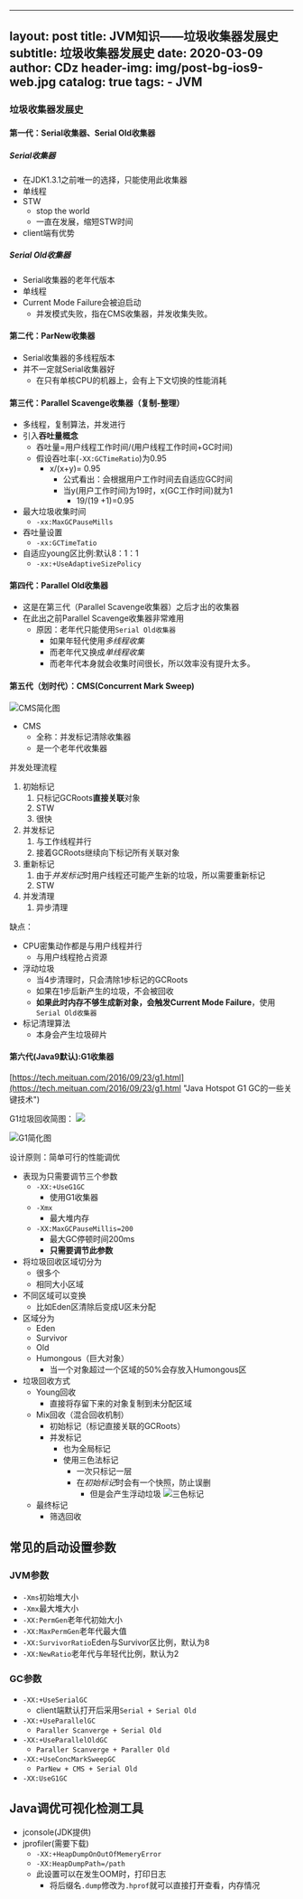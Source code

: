 
---
layout:     post
title:      JVM知识——垃圾收集器发展史
subtitle:   垃圾收集器发展史
date:       2020-03-09
author:     CDz
header-img: img/post-bg-ios9-web.jpg
catalog: true
tags:
    - JVM
---

### 垃圾收集器发展史
#### 第一代：Serial收集器、Serial Old收集器
##### Serial收集器
- 在JDK1.3.1之前唯一的选择，只能使用此收集器
- 单线程
- STW
	- stop the world
	- 一直在发展，缩短STW时间
- client端有优势
##### Serial Old收集器
 - Serial收集器的老年代版本
- 单线程
- Current Mode Failure会被迫启动
	- 并发模式失败，指在CMS收集器，并发收集失败。

#### 第二代：ParNew收集器
- Serial收集器的多线程版本
- 并不一定就Serial收集器好
	- 在只有单核CPU的机器上，会有上下文切换的性能消耗

#### 第三代：Parallel Scavenge收集器（复制-整理）
- 多线程，复制算法，并发进行
- 引入**吞吐量概念**
	- 吞吐量=用户线程工作时间/(用户线程工作时间+GC时间)
	- 假设吞吐率(`-XX:GCTimeRatio`)为0.95
		- x/(x+y)= 0.95 
			- 公式看出：会根据用户工作时间去自适应GC时间
			- 当y(用户工作时间)为19时，x(GC工作时间)就为1
				- 19/(19 +1)=0.95
- 最大垃圾收集时间
	- `-xx:MaxGCPauseMills`
- 吞吐量设置
	- `-xx:GCTimeTatio`
- 自适应young区比例:默认8：1：1
	- `-xx:+UseAdaptiveSizePolicy`

#### 第四代：Parallel Old收集器
- 这是在第三代（Parallel Scavenge收集器）之后才出的收集器
- 在此出之前Parallel Scavenge收集器非常难用
	- 原因：老年代只能使用`Serial Old收集器`
		- 如果年轻代使用*多线程收集*
		- 而老年代又换成*单线程收集*
		- 而老年代本身就会收集时间很长，所以效率没有提升太多。

#### 第五代（划时代）：CMS(Concurrent Mark Sweep)

![CMS简化图](https://tva1.sinaimg.cn/large/00831rSTgy1gcnw9yf3jdj30tq0i843k.jpg)
- CMS
	- 全称：并发标记清除收集器
	- 是一个老年代收集器

并发处理流程
1. 初始标记
	1. 只标记GCRoots**直接关联**对象
	2. STW
	3. 很快
2. 并发标记
	1. 与工作线程并行
	2. 接着GCRoots继续向下标记所有关联对象
3. 重新标记
	1. 由于*并发标记*时用户线程还可能产生新的垃圾，所以需要重新标记
	2. STW
4. 并发清理
	1. 异步清理

缺点：
-  CPU密集动作都是与用户线程并行
	- 与用户线程抢占资源
- 浮动垃圾
	- 当4步清理时，只会清除1步标记的GCRoots
	- 如果在1步后新产生的垃圾，不会被回收
	- **如果此时内存不够生成新对象，会触发Current Mode Failure**，使用`Serial Old收集器`
- 标记清理算法
	- 本身会产生垃圾碎片

#### 第六代(Java9默认):G1收集器
[https://tech.meituan.com/2016/09/23/g1.html](https://tech.meituan.com/2016/09/23/g1.html "Java Hotspot G1 GC的一些关键技术")

G1垃圾回收简图：
![](https://awps-assets.meituan.net/mit-x/blog-images-bundle-2016/8ca16868.png)

![G1简化图](https://tva1.sinaimg.cn/large/00831rSTgy1gcnw9fjn3bj316c0oyn6h.jpg)


设计原则：简单可行的性能调优

- 表现为只需要调节三个参数
	- `-XX:+UseG1GC`
		- 使用G1收集器
	- `-Xmx`
		- 最大堆内存
	- `-XX:MaxGCPauseMillis=200`
		- 最大GC停顿时间200ms
		- **只需要调节此参数**
- 将垃圾回收区域切分为
	- 很多个
	- 相同大小区域
- 不同区域可以变换
	- 比如Eden区清除后变成U区未分配
- 区域分为
	- Eden
	- Survivor
	- Old
	- Humongous（巨大对象）
		- 当一个对象超过一个区域的50%会存放入Humongous区
- 垃圾回收方式
	- Young回收
		- 直接将存留下来的对象复制到未分配区域
	- Mix回收（混合回收机制）
		- 初始标记（标记直接关联的GCRoots）
		- 并发标记
			- 也为全局标记
			- 使用三色法标记
				- 一次只标记一层
				- 在*初始标记*时会有一个快照，防止误删
					- 但是会产生浮动垃圾
	![三色标记](https://tva1.sinaimg.cn/large/00831rSTgy1gcnw7oqgodj30de0wctyw.jpg)
	- 最终标记
		- 筛选回收

## 常见的启动设置参数

### JVM参数

- `-Xms`初始堆大小
- `-Xmx`最大堆大小
- `-XX:PermGen`老年代初始大小
- `-XX:MaxPermGen`老年代最大值
- `-XX:SurvivorRatio`Eden与Survivor区比例，默认为8
- `-XX:NewRatio`老年代与年轻代比例，默认为2
### GC参数

- `-XX:+UseSerialGC`
	- client端默认打开后采用`Serial + Serial Old`
- `-XX:+UseParallelGC`
	- `Paraller Scanverge + Serial Old`
- `-XX:+UseParallelOldGC`
	- `Paraller Scanverge + Paraller Old`
- `-XX:+UseConcMarkSweepGC`
	- `ParNew + CMS + Serial Old`
- `-XX:UseG1GC`

## Java调优可视化检测工具

- jconsole(JDK提供)
- jprofiler(需要下载)
	- `-XX:+HeapDumpOnOutOfMemeryError`
	- `-XX:HeapDumpPath=/path`
	- 此设置可以在发生OOM时，打印日志
		- 将后缀名`.dump`修改为`.hprof`就可以直接打开查看，内存情况
